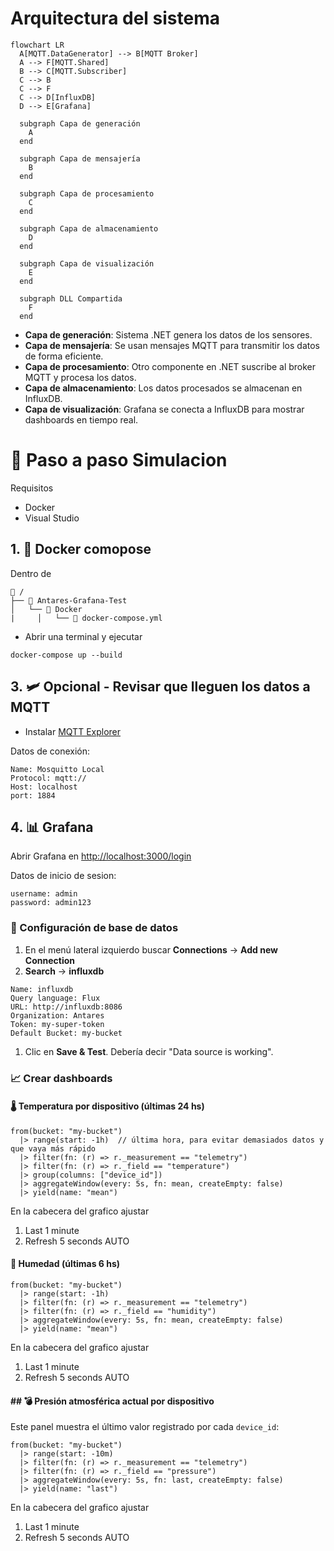 ﻿# Arquitectura del sistema

```mermaid
flowchart LR
  A[MQTT.DataGenerator] --> B[MQTT Broker]
  A --> F[MQTT.Shared]
  B --> C[MQTT.Subscriber]
  C --> B
  C --> F
  C --> D[InfluxDB]
  D --> E[Grafana]

  subgraph Capa de generación
    A
  end

  subgraph Capa de mensajería
    B
  end

  subgraph Capa de procesamiento
    C
  end

  subgraph Capa de almacenamiento
    D
  end

  subgraph Capa de visualización
    E
  end

  subgraph DLL Compartida
    F
  end
```

- **Capa de generación**: Sistema .NET genera los datos de los sensores.
- **Capa de mensajería**: Se usan mensajes MQTT para transmitir los datos de forma eficiente.
- **Capa de procesamiento**: Otro componente en .NET suscribe al broker MQTT y procesa los datos.
- **Capa de almacenamiento**: Los datos procesados se almacenan en InfluxDB.
- **Capa de visualización**: Grafana se conecta a InfluxDB para mostrar dashboards en tiempo real.

# 📝 Paso a paso Simulacion

Requisitos

- Docker
- Visual Studio

## 1. 🐋 Docker comopose

Dentro de

```
📁 /
├── 📁 Antares-Grafana-Test
│   └── 📁 Docker
|	  │   └── 🐋 docker-compose.yml
```

- Abrir una terminal y ejecutar

`docker-compose up --build`

## 3. 🛩️ Opcional - Revisar que lleguen los datos a MQTT

- Instalar [MQTT Explorer](https://mqtt-explorer.com/)

Datos de conexión:

```
Name: Mosquitto Local
Protocol: mqtt://
Host: localhost
port: 1884
```

## 4. 📊 Grafana

Abrir Grafana en [http://localhost:3000/login](http://localhost:3000/login)

Datos de inicio de sesion:

```
username: admin
password: admin123
```

### 📁 Configuración de base de datos

1. En el menú lateral izquierdo buscar **Connections** -> **Add new Connection**
2. **Search** -> **influxdb**

```
Name: influxdb
Query language: Flux
URL: http://influxdb:8086
Organization: Antares
Token: my-super-token
Default Bucket: my-bucket
```

1. Clic en **Save & Test**. Debería decir "Data source is working".

### 📈 Crear dashboards

#### 🌡️ **Temperatura por dispositivo (últimas 24 hs)**

```flux
from(bucket: "my-bucket")
  |> range(start: -1h)  // última hora, para evitar demasiados datos y que vaya más rápido
  |> filter(fn: (r) => r._measurement == "telemetry")
  |> filter(fn: (r) => r._field == "temperature")
  |> group(columns: ["device_id"])
  |> aggregateWindow(every: 5s, fn: mean, createEmpty: false)
  |> yield(name: "mean")
```

En la cabecera del grafico ajustar

1. Last 1 minute
2. Refresh 5 seconds AUTO

#### 🫗 Humedad (últimas 6 hs)

```flux
from(bucket: "my-bucket")
  |> range(start: -1h)
  |> filter(fn: (r) => r._measurement == "telemetry")
  |> filter(fn: (r) => r._field == "humidity")
  |> aggregateWindow(every: 5s, fn: mean, createEmpty: false)
  |> yield(name: "mean")
```

En la cabecera del grafico ajustar

1. Last 1 minute
2. Refresh 5 seconds AUTO

#### ## 💣 **Presión atmosférica actual por dispositivo**

Este panel muestra el último valor registrado por cada `device_id`:

```
from(bucket: "my-bucket")
  |> range(start: -10m)
  |> filter(fn: (r) => r._measurement == "telemetry")
  |> filter(fn: (r) => r._field == "pressure")
  |> aggregateWindow(every: 5s, fn: last, createEmpty: false)
  |> yield(name: "last")
```

En la cabecera del grafico ajustar

1. Last 1 minute
2. Refresh 5 seconds AUTO

